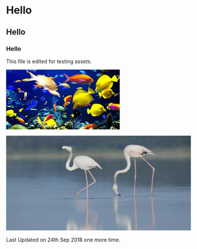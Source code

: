 # Hello
## Hello
### Hello
This file is edited for testing assets.

![abc](DevImages/Fish_5bc48e44ee4d6b20c491d029.jpg)

![abc](DevImages/Bird-5ba0d373ee4d6b20c491bc23.jpg)

Last Updated on 24th Sep 2018 one more time.
